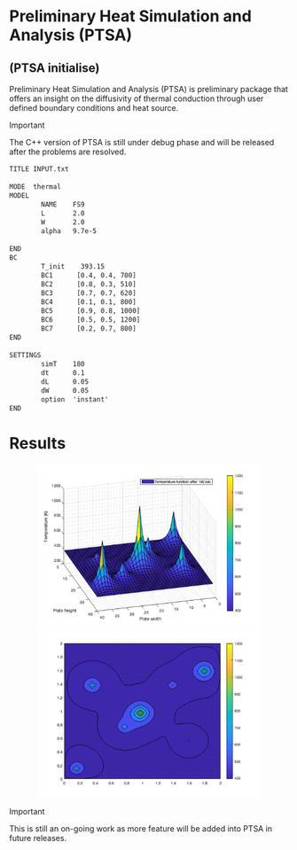 # Preliminary Heat Simulation and Analysis (PTSA)
## (PTSA initialise)
Preliminary Heat Simulation and Analysis (PTSA) is preliminary package that offers an insight on the diffusivity of thermal conduction through user defined boundary conditions and heat source. 

> [!IMPORTANT]  
> The C++ version of PTSA is still under debug phase and will be released after the problems are resolved.

```
TITLE INPUT.txt

MODE  thermal
MODEL 
        NAME    FS9
        L       2.0
        W       2.0
        alpha   9.7e-5
        
END
BC
        T_init    393.15
        BC1      [0.4, 0.4, 700]
        BC2      [0.8, 0.3, 510]
        BC3      [0.7, 0.7, 620]     
        BC4      [0.1, 0.1, 800] 
        BC5      [0.9, 0.8, 1000]   
        BC6      [0.5, 0.5, 1200]
        BC7      [0.2, 0.7, 800]
END

SETTINGS
        simT    180
        dt      0.1
        dL      0.05
        dW      0.05
        option  'instant'
END
```

# Results 
<p align="center">
  <img src="MATLAB/output/3D_surf.png" width="400">
  <img src="MATLAB/output/contour.png" width="400">
</p>


> [!IMPORTANT]  
> This is still an on-going work as more feature will be added into PTSA in future releases. 
